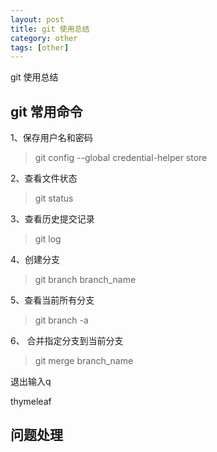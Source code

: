 ```yaml
---
layout: post
title: git 使用总结
category: other
tags: [other]
---
```


git 使用总结


## git 常用命令
1、保存用户名和密码
> git config --global credential-helper store

2、查看文件状态
> git status 

3、查看历史提交记录
> git log

4、创建分支
> git branch branch_name

5、查看当前所有分支
> git branch -a

6、 合并指定分支到当前分支
> git merge branch_name

退出输入q





thymeleaf







## 问题处理

